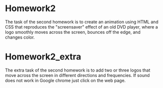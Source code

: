 
# Homework2
The task of the second homework is to create an animation using HTML and CSS that reproduces the "screensaver" effect of an old DVD player, where a logo smoothly moves across the screen, bounces off the edge, and changes color.

# Homework2_extra
The extra task of the second homework is to add two or three logos that move across the screen in different directions and frequencies. If sound does not work in Google chrome just click on the web page.